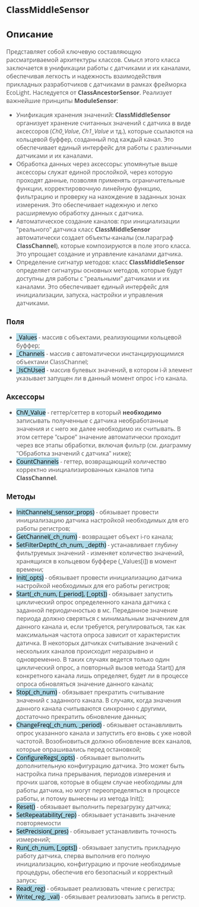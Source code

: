 <div style = "font-family: 'Open Sans', sans-serif; font-size: 16px">

## ClassMiddleSensor

## Описание
<div style = "color: #555">

Представляет собой ключевую составляющую рассматриваемой архитектуры классов. Смысл этого класса заключается в унификации работы с датчиками и их каналами, обеспечивая легкость и надежность взаимодействия прикладных разработчиков с датчиками в рамках фрейморка EcoLight. Наследуется от **ClassAncestorSensor**.
Реализует важнейшие принципы **ModuleSensor**:
- Унификация хранения значений: **ClassMiddleSensor** организует хранение считанных значений с датчика в виде аксессоров (*Ch0_Value*, *Ch1_Value* и тд.), которые ссылаются на кольцевой буффер, созданный под каждый канал. Это обеспечивает единый интерфейс для работы с различными датчиками и их каналами.
- Обработка данных через аксессоры: упомянутые выше аксессоры служат единой прослойкой, через которую проходят данные, позволяя применять ограничительные функции, корректировочную линейную функцию, фильтрацию и проверку на нахождение в заданных зонах измерения. Это обеспечивает надежную и легко расширяемую обработку данных с датчика.
- Автоматическое создание каналов: при инициализации "реального" датчика класс **ClassMiddleSensor** автоматически создает объекты-каналы (см.параграф **ClassChannel**), которые композируются в поле этого класса. Это упрощает создание и управление каналами датчика.
- Определение сигнатур методов: класс **ClassMiddleSensor** определяет сигнатуры основных методов, которые будут доступны для работы с "реальными" датчиками и их каналами. Это обеспечивает единый интерфейс для инициализации, запуска, настройки и управления датчиками.
</div>

### Поля
<div style = "color: #555">

- <mark style="background-color: lightblue">_Values</mark> - массив с объектами, реализующими кольцевой буффер;
- <mark style="background-color: lightblue">_Channels</mark> - массив с автоматически инстанцирующимися объектами ClassChannel;
- <mark style="background-color: lightblue">_IsChUsed</mark> - массив булевых значений, в котором i-й элемент указывает запущен ли в данный момент опрос i-го канала.
</div>

### Аксессоры
<div style = "color: #555">

- <mark style="background-color: lightblue">Ch*N*_Value</mark> - геттер/сеттер в который **необходимо** записывать полученные с датчика необработанные значения  и с него же далее необходимо их считывать. В этом сеттере "сырое" значение автоматически проходит через все этапы обработки, включая фильтр (см. диаграмму "Обработка значений с датчика" ниже);
- <mark style="background-color: lightblue">CountChannels</mark> - геттер, возвращающий количество корректно инициализированных каналов типа **ClassChannel**.
</div>

### Методы
<div style = "color: #555">

- <mark style="background-color: lightblue">InitСhannels(_sensor_props)</mark> - обязывает провести инициализацию датчика настройкой необходимых для его работы регистров;
- <mark style="background-color: lightblue">GetChannel(_ch_num)</mark> - возвращает объект i-го канала;
- <mark style="background-color: lightblue">SetFilterDepth(_ch_num, _depth)</mark> - устанавливает глубину фильтруемых значений - изменяет количество значений, хранящихся в кольцевом буффере (_Values[i]) в момент времени; 
- <mark style="background-color: lightblue">Init(_opts)</mark> - обязывает провести инициализацию датчика настройкой необходимых для его работы регистров;
- <mark style="background-color: lightblue">Start(_ch_num, [_period], [_opts])</mark> - обязывает запустить циклический опрос определенного канала датчика с заданной периодичностью в мс. Переданное значение периода должно сверяться с минимальным значением для данного канала и, если требуется, регулироваться, так как максимальная частота опроса зависит от характеристик датичка. 
В некоторых датчиках считывание значений с нескольких каналов происходит неразрывно и одновременно. В таких случаях ведется только один циклический опрос, а повторный вызов метода Start() для конкретного канала лишь определяет, будет ли в процессе опроса обновляться значение данного канала;
- <mark style="background-color: lightblue">Stop(_ch_num)</mark> - обязывает прекратить считывание значений с заданного канала. В случаях, когда значения данного канала считываются синхронно с другими, достаточно прекратить обновление данных;
- <mark style="background-color: lightblue">ChangeFreq(_ch_num, _period)</mark> - обязывает останавливить опрос указанного канала и запустить его вновь с уже новой частотой. Возобновиться должно обновление всех каналов, которые опрашивались перед остановкой;
- <mark style="background-color: lightblue">ConfigureRegs(_opts)</mark> - обязывает выполнить дополнительную конфигурацию датчика. Это может быть настройка пина прерывания, периодов измерения и прочих шагов, которые в общем случае необходимы для работы датчика, но могут переопределяться в процессе работы, и потому вынесены из метода Init();
- <mark style="background-color: lightblue">Reset()</mark> - обязывает выполнить перезагрузку датчика;
- <mark style="background-color: lightblue">SetRepeatability(_rep)</mark> - обязывает устанавить значение повторяемости
- <mark style="background-color: lightblue">SetPrecision(_pres)</mark> - обязывает устанавливить точность измерений;
- <mark style="background-color: lightblue">Run(_ch_num, [_opts])</mark> - обязывает запустить прикладную работу датчика, сперва выполнив его полную инициализацию, конфигурацию и прочие необходимые процедуры, обеспечив его безопасный и корректный запуск;
- <mark style="background-color: lightblue">Read(_reg)</mark> - обязывает реализовать чтение с регистра;
- <mark style="background-color: lightblue">Write(_reg, _val)</mark> - обязывает реализовать запись в регистр.
</div>

</div>